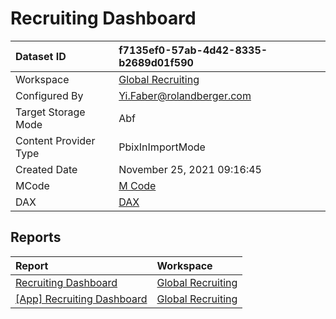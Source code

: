 



# Recruiting Dashboard

|Dataset ID|f7135ef0-57ab-4d42-8335-b2689d01f590|
| :--- | :--- |
|Workspace|[Global Recruiting](../Workspaces/Global-Recruiting.md)|
|Configured By|Yi.Faber@rolandberger.com|
|Target Storage Mode|Abf|
|Content Provider Type|PbixInImportMode|
|Created Date|November 25, 2021 09:16:45|
|MCode|[M Code](./Recruiting-Dashboard/mcode.md)|
|DAX|[DAX](./Recruiting-Dashboard/dax.md)|

## Reports

|Report|Workspace|
| :--- | :--- |
|[Recruiting Dashboard](../Reports/Recruiting-Dashboard.md)|[Global Recruiting](../Workspaces/Global-Recruiting.md)|
|[[App] Recruiting Dashboard](../Reports/[App]-Recruiting-Dashboard.md)|[Global Recruiting](../Workspaces/Global-Recruiting.md)|
